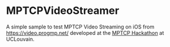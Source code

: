# MPTCPVideoStreamer
A simple sample to test MPTCP Video Streaming on iOS from https://video.progmp.net/ developed at the [MPTCP Hackathon](https://uclouvain.be/en/research-institutes/icteam/ingi/emjd-spring-event-may-30-june-1st-2017-0.html) at UCLouvain.
